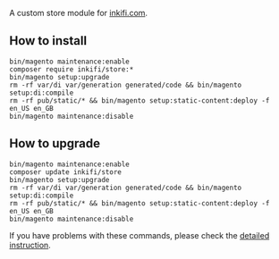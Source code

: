 A custom store module for [inkifi.com](https://inkifi.com).

## How to install
```
bin/magento maintenance:enable
composer require inkifi/store:*
bin/magento setup:upgrade
rm -rf var/di var/generation generated/code && bin/magento setup:di:compile
rm -rf pub/static/* && bin/magento setup:static-content:deploy -f en_US en_GB
bin/magento maintenance:disable
```

## How to upgrade
```
bin/magento maintenance:enable
composer update inkifi/store
bin/magento setup:upgrade
rm -rf var/di var/generation generated/code && bin/magento setup:di:compile
rm -rf pub/static/* && bin/magento setup:static-content:deploy -f en_US en_GB
bin/magento maintenance:disable
```

If you have problems with these commands, please check the [detailed instruction](https://mage2.pro/t/263).
